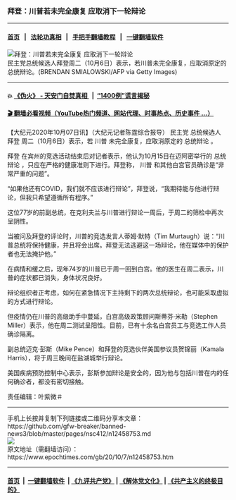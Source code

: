 ### 拜登：川普若未完全康复 应取消下一轮辩论
------------------------

#### [首页](https://github.com/gfw-breaker/banned-news3/blob/master/README.md) &nbsp;&nbsp;|&nbsp;&nbsp; [法轮功真相](https://github.com/begood0513/basic/blob/master/README.md)  &nbsp;&nbsp;|&nbsp;&nbsp; [手把手翻墙教程](https://github.com/gfw-breaker/guides/wiki)  &nbsp;&nbsp;|&nbsp;&nbsp; [一键翻墙软件](https://github.com/gfw-breaker/nogfw/blob/master/README.md)  



<div><img alt="拜登：川普若未完全康复 应取消下一轮辩论" class="attachment-djy_600_400 size-djy_600_400 wp-post-image" src="https://i.epochtimes.com/assets/uploads/2020/10/GettyImages-1228930138-600x400.jpg"/>
<div class="caption">
 民主党总统候选人拜登周二（10月6日）表示，若川普未完全康复，应取消原定的总统辩论。(BRENDAN SMIALOWSKI/AFP via Getty Images)
</div></div><hr/>

#### 💥 [《伪火》 - 天安门自焚真相 ](http://158.247.195.190:10000/videos/blog/weihuo.html)&nbsp; |&nbsp; [“1400例”谎言揭秘  ](http://158.247.195.190:10000/videos/blog/jiexi1400.html)

#### [ 🎬  翻墙必看视频（YouTube热门频道、网站代理、时事热点、历史事件 ...）](https://github.com/gfw-breaker/links/blob/master/banned.md)

<div><p>
 【大纪元2020年10月07日讯】（大纪元记者陈霆综合报导）
 <ok href="https://www.epochtimes.com/gb/tag/%E6%B0%91%E4%B8%BB%E5%85%9A.html">
  民主党
 </ok>
 <ok href="https://www.epochtimes.com/gb/tag/%E6%80%BB%E7%BB%9F%E5%80%99%E9%80%89%E4%BA%BA.html">
  总统候选人
 </ok>
 <ok href="https://www.epochtimes.com/gb/tag/%E6%8B%9C%E7%99%BB.html">
  拜登
 </ok>
 周二（10月6日）表示，若
 <ok href="https://www.epochtimes.com/gb/tag/%E5%B7%9D%E6%99%AE.html">
  川普
 </ok>
 未完全康复，应取消原定的
 <ok href="https://www.epochtimes.com/gb/tag/%E6%80%BB%E7%BB%9F%E8%BE%A9%E8%AE%BA.html">
  总统辩论
 </ok>
 。
</p>
<p>
 <ok href="https://www.epochtimes.com/gb/tag/%E6%8B%9C%E7%99%BB.html">
  拜登
 </ok>
 在宾州的竞选活动结束后对记者表示，他认为10月15日在迈阿密举行的
 <ok href="https://www.epochtimes.com/gb/tag/%E6%80%BB%E7%BB%9F%E8%BE%A9%E8%AE%BA.html">
  总统辩论
 </ok>
 ，只应在严格的健康准则下进行。拜登称，
 <ok href="https://www.epochtimes.com/gb/tag/%E5%B7%9D%E6%99%AE.html">
  川普
 </ok>
 和其他白宫官员确诊是“非常严重的问题”。
</p>
<p>
 “如果他还有COVID，我们就不应该进行辩论”，拜登说，“我期待能与他进行辩论，但我只希望遵循所有程序。”
</p>
<p>
 这位77岁的前副总统，在克利夫兰与川普进行辩论一周后，于周二的筛检中再次呈阴性。
</p>
<p>
 当被问及拜登的评论时，川普的竞选发言人蒂姆·默特（Tim Murtaugh）说：“川普总统将保持健康，并且将会出席。拜登无法逃避这一场辩论，他在媒体中的保护者也无法掩护他。”
</p>
<p>
 在病情和缓之后，现年74岁的川普已于周一回到白宫。他的医生在周二表示，川普的症状都已消失，身体状况良好。
</p>
<p>
 辩论组织者正考虑，如何在紧急情况下主持剩下的两次总统辩论，也可能采取虚拟的方式进行辩论。
</p>
<p>
 但疫情仍在川普的高级助手中蔓延，白宫高级政策顾问斯蒂芬·米勒（Stephen Miller）表示，他在周二测试呈阳性。目前，已有十余名白宫员工与竞选工作人员确诊隔离。
</p>
<p>
 副总统迈克·彭斯（Mike Pence）和拜登的竞选伙伴美国参议员贺锦丽（Kamala Harris），将于周三晚间在盐湖城举行辩论。
</p>
<p>
 美国疾病预防控制中心表示，彭斯参加辩论是安全的，因为他与包括川普在内的任何确诊者，都没有密切接触。
</p>
<p>
 责任编辑：叶紫微＃
</p>
</div>
<hr/>
手机上长按并复制下列链接或二维码分享本文章：<br/>
https://github.com/gfw-breaker/banned-news3/blob/master/pages/nsc412/n12458753.md <br/>
<a href='https://github.com/gfw-breaker/banned-news3/blob/master/pages/nsc412/n12458753.md'><img src='https://github.com/gfw-breaker/banned-news3/blob/master/pages/nsc412/n12458753.md.png'/></a> <br/>
原文地址（需翻墙访问）：https://www.epochtimes.com/gb/20/10/7/n12458753.htm


------------------------
#### [首页](https://github.com/gfw-breaker/banned-news3/blob/master/README.md) &nbsp;|&nbsp; [一键翻墙软件](https://github.com/gfw-breaker/nogfw/blob/master/README.md) &nbsp;| [《九评共产党》](https://github.com/gfw-breaker/9ping.md/blob/master/README.md#九评之一评共产党是什么) | [《解体党文化》](https://github.com/gfw-breaker/jtdwh.md/blob/master/README.md) | [《共产主义的终极目的》](https://github.com/gfw-breaker/gczydzjmd.md/blob/master/README.md)


<img src='http://gfw-breaker.win/banned-news3/pages/nsc412/n12458753.md' width='0px' height='0px'/>